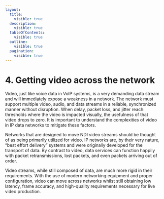 ```yaml
---
layout:
  title:
    visible: true
  description:
    visible: true
  tableOfContents:
    visible: true
  outline:
    visible: true
  pagination:
    visible: true
---
```


# 4. Getting video across the network

Video, just like voice data in VoIP systems, is a very demanding data stream and will immediately expose a weakness in a network. The network must support multiple video, audio, and data streams in a reliable, synchronized manner without disruption. When delay, packet loss, and jitter reach thresholds where the video is impacted visually, the usefulness of that video drops to zero. It is important to understand the complexities of video in IP data networks to mitigate these factors.

Networks that are designed to move NDI video streams should be thought of as being primarily utilized for video. IP networks are, by their very nature, “best effort delivery” systems and were originally developed for the transport of data. By contrast to video, data services can function happily with packet retransmissions, lost packets, and even packets arriving out of order.

Video streams, while still composed of data, are much more rigid in their requirements. With the use of modern networking equipment and proper configuration, video can move across networks whilst still obtaining low latency, frame accuracy, and high-quality requirements necessary for live video production.
